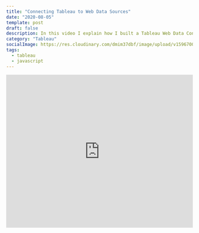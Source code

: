 ```yaml
---
title: "Connecting Tableau to Web Data Sources"
date: "2020-08-05"
template: post
draft: false
description: In this video I explain how I built a Tableau Web Data Connector (WDC) that gets daily Covid data for The Netherlands. In the video you'll learn my approach to building a WDC and also how I deploy the application to Vercel.
category: "Tableau"
socialImage: https://res.cloudinary.com/dmim37dbf/image/upload/v1596700936/wdc-video/Web_Data_Connector.png
tags:
  - tableau
  - javascript
---
```


<center>
<iframe width="100%" height="415" src="https://www.youtube.com/embed/aEyERwrReMU" frameborder="0" allow="accelerometer; autoplay; encrypted-media; gyroscope; picture-in-picture" allowfullscreen></iframe>
</center>

